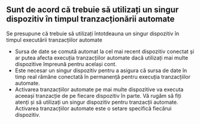 ## Sunt de acord că trebuie să utilizați un singur dispozitiv în timpul tranzacționării automate

Se presupune că trebuie să utilizați întotdeauna un singur dispozitiv în timpul executării tranzacțiilor automate
- Sursa de date se comută automat la cel mai recent dispozitiv conectat și ar putea afecta execuția tranzacțiilor automate dacă utilizați mai multe dispozitive împreună pentru același cont.
- Este necesar un singur dispozitiv pentru a asigura că sursa de date în timp real rămâne conectată în permanență pentru execuția tranzacțiilor automate.
- Activarea tranzacțiilor automate pe mai multe dispozitive va executa aceeași tranzacție de pe fiecare dispozitiv în parte. Vă rugăm să fiți atenți și să utilizați un singur dispozitiv pentru tranzacții automate. Activarea tranzacțiilor automate este o setare specifică fiecărui dispozitiv.
